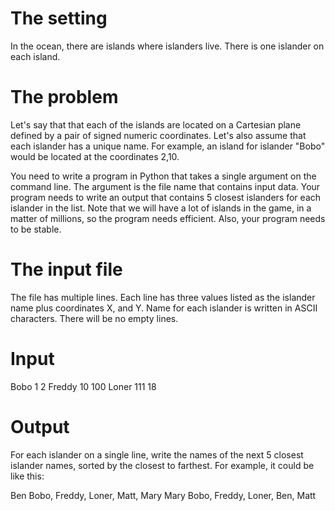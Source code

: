 The setting
====

In the ocean, there are islands where islanders live. There is one islander on each island.

The problem
====

Let's say that that each of the islands are located on a Cartesian plane defined by a pair of signed numeric coordinates. Let's also assume that each islander has a unique name. For example, an island for islander "Bobo"  would be located at the coordinates 2,10.

You need to write a program in Python that takes a single argument on the command line. The argument is the file name that contains input data. Your program needs to write an output that contains 5 closest islanders for each islander in the list. Note that we will have a lot of islands in the game, in a matter of millions, so the program needs efficient. Also, your program needs to be stable.

The input file
====

The file has multiple lines. Each line has three values listed as the islander name plus coordinates X, and Y. Name for each islander is written in ASCII characters. There will be no empty lines.

Input
====

Bobo 1 2
Freddy 10 100
Loner 111 18

Output
====

For each islander on a single line, write the names of the next 5 closest islander names, sorted by the closest to farthest.  For example, it could be like this:

Ben Bobo, Freddy, Loner, Matt, Mary
Mary Bobo, Freddy, Loner, Ben, Matt